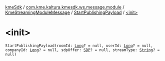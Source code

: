[kmeSdk](../../../index.md) / [com.kme.kaltura.kmesdk.ws.message.module](../../index.md) / [KmeStreamingModuleMessage](../index.md) / [StartPublishingPayload](index.md) / [&lt;init&gt;](./-init-.md)

# &lt;init&gt;

`StartPublishingPayload(roomId: `[`Long`](https://kotlinlang.org/api/latest/jvm/stdlib/kotlin/-long/index.html)`? = null, userId: `[`Long`](https://kotlinlang.org/api/latest/jvm/stdlib/kotlin/-long/index.html)`? = null, companyId: `[`Long`](https://kotlinlang.org/api/latest/jvm/stdlib/kotlin/-long/index.html)`? = null, sdpOffer: `[`SDP`](../-streaming-payload/-s-d-p/index.md)`? = null, streamType: `[`String`](https://kotlinlang.org/api/latest/jvm/stdlib/kotlin/-string/index.html)`? = null)`